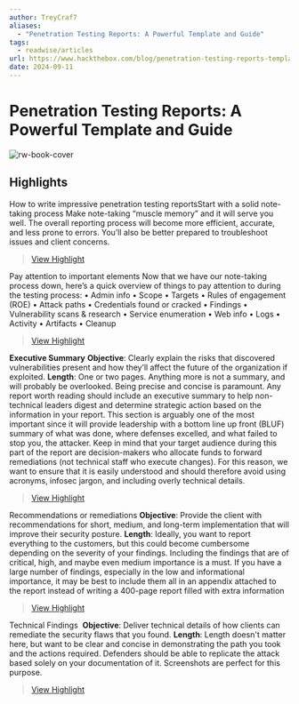 ```yaml
---
author: TreyCraf7
aliases:
  - "Penetration Testing Reports: A Powerful Template and Guide"
tags:
  - readwise/articles
url: https://www.hackthebox.com/blog/penetration-testing-reports-template-and-guide
date: 2024-09-11
---
```

# Penetration Testing Reports: A Powerful Template and Guide

![rw-book-cover](https://www.hackthebox.eu/storage/blog/iPVgwQkqIUnba1IELX6eZaxLlqh2347O.jpg)

## Highlights


How to write impressive penetration testing reportsStart with a solid note-taking process
 Make note-taking “muscle memory” and it will serve you well. The overall reporting process will become more efficient, accurate, and less prone to errors. You’ll also be better prepared to troubleshoot issues and client concerns.
> [View Highlight](https://read.readwise.io/read/01j7gq7tzcd6y5mhkp8jszpzha)



Pay attention to important elements
 Now that we have our note-taking process down, here’s a quick overview of things to pay attention to during the testing process:
 • Admin info
 • Scope
 • Targets
 • Rules of engagement (ROE)
 • Attack paths
 • Credentials found or cracked
 • Findings
 • Vulnerability scans & research
 • Service enumeration
 • Web info
 • Logs
 • Activity
 • Artifacts
 • Cleanup
> [View Highlight](https://read.readwise.io/read/01j7gq9z6j14jxs6fxmjw62d99)



**Executive Summary**
 **Objective**: Clearly explain the risks that discovered vulnerabilities present and how they’ll affect the future of the organization if exploited.
 **Length**: One or two pages. Anything more is not a summary, and will probably be overlooked. Being precise and concise is paramount.
 Any report worth reading should include an executive summary to help non-technical leaders digest and determine strategic action based on the information in your report. This section is arguably one of the most important since it will provide leadership with a bottom line up front (BLUF) summary of what was done, where defenses excelled, and what failed to stop you, the attacker.
 Keep in mind that your target audience during this part of the report are decision-makers who allocate funds to forward remediations (not technical staff who execute changes). For this reason, we want to ensure that it is easily understood and should therefore avoid using acronyms, infosec jargon, and including overly technical details.
> [View Highlight](https://read.readwise.io/read/01j7gqbe93zrhppfdk2z3vgs6m)



Recommendations or remediations
 **Objective**: Provide the client with recommendations for short, medium, and long-term implementation that will improve their security posture.
 **Length**: Ideally, you want to report everything to the customers, but this could become cumbersome depending on the severity of your findings. Including the findings that are of critical, high, and maybe even medium importance is a must. If you have a large number of findings, especially in the low and informational importance, it may be best to include them all in an appendix attached to the report instead of writing a 400-page report filled with extra information
> [View Highlight](https://read.readwise.io/read/01j7gqdcqh485w003n05fwwvxq)



Technical Findings 
 **Objective**: Deliver technical details of how clients can remediate the security flaws that you found.
 **Length**: Length doesn't matter here, but want to be clear and concise in demonstrating the path you took and the actions required. Defenders should be able to replicate the attack based solely on your documentation of it. Screenshots are perfect for this purpose.
> [View Highlight](https://read.readwise.io/read/01j7gqg38h93hg7qfsmbbwwpcr)

